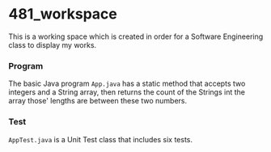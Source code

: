 # 481_workspace

This is a working space which is created in order for a Software Engineering class to display my works.

### Program 

The basic Java program `App.java` has a static method that accepts two integers and a String array, then returns the count of the Strings int the array those' lengths are between these two numbers.  

### Test 

`AppTest.java` is a Unit Test class that includes six tests.

